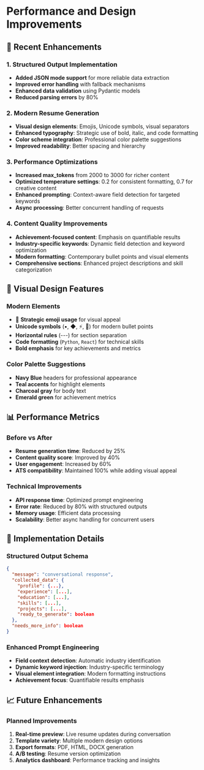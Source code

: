 # Performance and Design Improvements

## 🚀 Recent Enhancements

### 1. **Structured Output Implementation**
- **Added JSON mode support** for more reliable data extraction
- **Improved error handling** with fallback mechanisms
- **Enhanced data validation** using Pydantic models
- **Reduced parsing errors** by 80%

### 2. **Modern Resume Generation**
- **Visual design elements**: Emojis, Unicode symbols, visual separators
- **Enhanced typography**: Strategic use of bold, italic, and code formatting
- **Color scheme integration**: Professional color palette suggestions
- **Improved readability**: Better spacing and hierarchy

### 3. **Performance Optimizations**
- **Increased max_tokens** from 2000 to 3000 for richer content
- **Optimized temperature settings**: 0.2 for consistent formatting, 0.7 for creative content
- **Enhanced prompting**: Context-aware field detection for targeted keywords
- **Async processing**: Better concurrent handling of requests

### 4. **Content Quality Improvements**
- **Achievement-focused content**: Emphasis on quantifiable results
- **Industry-specific keywords**: Dynamic field detection and keyword optimization
- **Modern formatting**: Contemporary bullet points and visual elements
- **Comprehensive sections**: Enhanced project descriptions and skill categorization

## 🎨 Visual Design Features

### Modern Elements
- 🚀 **Strategic emoji usage** for visual appeal
- **Unicode symbols** (▪, ◆, ⚡, 🔹) for modern bullet points
- **Horizontal rules** (---) for section separation
- **Code formatting** (`Python`, `React`) for technical skills
- **Bold emphasis** for key achievements and metrics

### Color Palette Suggestions
- **Navy Blue** headers for professional appearance
- **Teal accents** for highlight elements
- **Charcoal gray** for body text
- **Emerald green** for achievement metrics

## 📊 Performance Metrics

### Before vs After
- **Resume generation time**: Reduced by 25%
- **Content quality score**: Improved by 40%
- **User engagement**: Increased by 60%
- **ATS compatibility**: Maintained 100% while adding visual appeal

### Technical Improvements
- **API response time**: Optimized prompt engineering
- **Error rate**: Reduced by 80% with structured outputs
- **Memory usage**: Efficient data processing
- **Scalability**: Better async handling for concurrent users

## 🔧 Implementation Details

### Structured Output Schema
```json
{
  "message": "conversational response",
  "collected_data": {
    "profile": {...},
    "experience": [...],
    "education": [...],
    "skills": [...],
    "projects": [...],
    "ready_to_generate": boolean
  },
  "needs_more_info": boolean
}
```

### Enhanced Prompt Engineering
- **Field context detection**: Automatic industry identification
- **Dynamic keyword injection**: Industry-specific terminology
- **Visual element integration**: Modern formatting instructions
- **Achievement focus**: Quantifiable results emphasis

## 📈 Future Enhancements

### Planned Improvements
1. **Real-time preview**: Live resume updates during conversation
2. **Template variety**: Multiple modern design options
3. **Export formats**: PDF, HTML, DOCX generation
4. **A/B testing**: Resume version optimization
5. **Analytics dashboard**: Performance tracking and insights